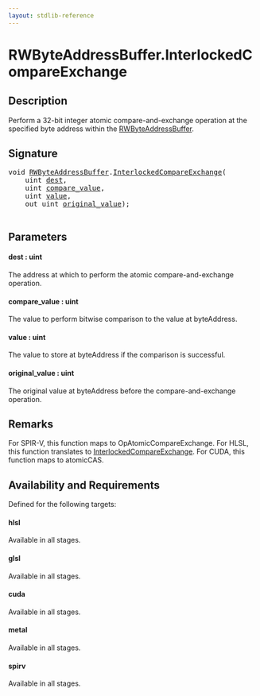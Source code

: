 ```yaml
---
layout: stdlib-reference
---
```


# RWByteAddressBuffer\.InterlockedCompareExchange

## Description

Perform a 32-bit integer atomic compare-and-exchange operation at
the specified byte address within the <span class='code'><a href="../index.html" class="code_type">RWByteAddressBuffer</a></span>.



## Signature 

<pre>
<span class="code_keyword">void</span> <a href="../index.html" class="code_type">RWByteAddressBuffer</a>.<a href=".html">InterlockedCompareExchange</a>(
    <span class="code_keyword">uint</span> <a href=".html#decl-dest" class="code_param">dest</a>,
    <span class="code_keyword">uint</span> <a href=".html#decl-compare_value" class="code_param">compare_value</a>,
    <span class="code_keyword">uint</span> <a href=".html#decl-value" class="code_param">value</a>,
    <span class="code_keyword">out</span> <span class="code_keyword">uint</span> <a href=".html#decl-original_value" class="code_param">original_value</a>);

</pre>

## Parameters

####  <a id="decl-dest"></a>dest  : uint
The address at which to perform the atomic compare-and-exchange operation.

####  <a id="decl-compare_value"></a>compare\_value  : uint
The value to perform bitwise comparison to the value at <span class='code'>byteAddress</span>.

####  <a id="decl-value"></a>value  : uint
The value to store at <span class='code'>byteAddress</span> if the comparison is successful.

####  <a id="decl-original_value"></a>original\_value  : uint
The original value at <span class='code'>byteAddress</span> before the compare-and-exchange operation.


## Remarks
For SPIR-V, this function maps to <span class='code'>OpAtomicCompareExchange</span>. For HLSL, this function
translates to <span class='code'><a href=".html">InterlockedCompareExchange</a></span>.
For CUDA, this function maps to <span class='code'>atomicCAS</span>.


## Availability and Requirements

Defined for the following targets:

#### hlsl
Available in all stages.

#### glsl
Available in all stages.

#### cuda
Available in all stages.

#### metal
Available in all stages.

#### spirv
Available in all stages.



